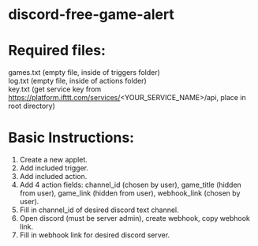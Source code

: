 # discord-free-game-alert

# Required files:  
games.txt (empty file, inside of triggers folder)  
log.txt (empty file, inside of actions folder)  
key.txt (get service key from https://platform.ifttt.com/services/<YOUR_SERVICE_NAME>/api, place in root directory)  

# Basic Instructions:  
1. Create a new applet.  
2. Add included trigger.  
3. Add included action.  
4. Add 4 action fields: channel_id (chosen by user), game_title (hidden from user), game_link (hidden from user), webhook_link (chosen by user).  
5. Fill in channel_id of desired discord text channel.  
6. Open discord (must be server admin), create webhook, copy webhook link.  
7. Fill in webhook link for desired discord server.  
